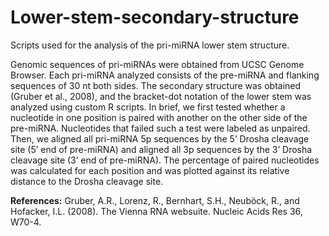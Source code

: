 # Lower-stem-secondary-structure
Scripts used for the analysis of the pri-miRNA lower stem structure.

Genomic sequences of pri-miRNAs were obtained from UCSC Genome Browser. Each pri-miRNA analyzed consists of the pre-miRNA and flanking sequences of 30 nt both sides. The secondary structure was obtained (Gruber et al., 2008), and the bracket-dot notation of the lower stem was analyzed using custom R scripts. In brief, we first tested whether a nucleotide in one position is paired with another on the other side of the pre-miRNA. Nucleotides that failed such a test were labeled as unpaired. Then, we aligned all pri-miRNA 5p sequences by the 5’ Drosha cleavage site (5’ end of pre-miRNA) and aligned all 3p sequences by the 3’ Drosha cleavage site (3’ end of pre-miRNA). The percentage of paired nucleotides was calculated for each position and was plotted against its relative distance to the Drosha cleavage site.

<b>References:</b>
Gruber, A.R., Lorenz, R., Bernhart, S.H., Neuböck, R., and Hofacker, I.L. (2008). The Vienna RNA websuite. Nucleic Acids Res 36, W70-4.
